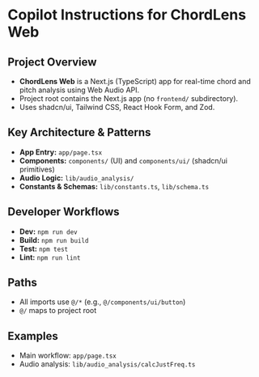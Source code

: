 # Copilot Instructions for ChordLens Web

## Project Overview

- **ChordLens Web** is a Next.js (TypeScript) app for real-time chord and pitch analysis using Web Audio API.
- Project root contains the Next.js app (no `frontend/` subdirectory).
- Uses shadcn/ui, Tailwind CSS, React Hook Form, and Zod.

## Key Architecture & Patterns

- **App Entry:** `app/page.tsx`
- **Components:** `components/` (UI) and `components/ui/` (shadcn/ui primitives)
- **Audio Logic:** `lib/audio_analysis/`
- **Constants & Schemas:** `lib/constants.ts`, `lib/schema.ts`

## Developer Workflows

- **Dev:** `npm run dev`
- **Build:** `npm run build`
- **Test:** `npm test`
- **Lint:** `npm run lint`

## Paths

- All imports use `@/*` (e.g., `@/components/ui/button`)
- `@/` maps to project root

## Examples

- Main workflow: `app/page.tsx`
- Audio analysis: `lib/audio_analysis/calcJustFreq.ts`